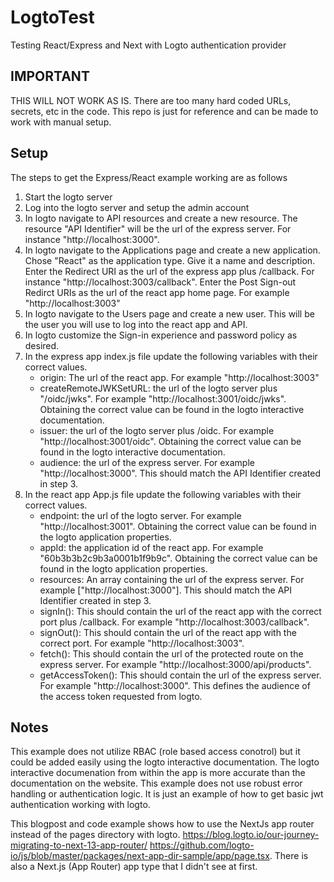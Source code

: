 # LogtoTest

Testing React/Express and Next with Logto authentication provider

## IMPORTANT

THIS WILL NOT WORK AS IS.
There are too many hard coded URLs, secrets, etc in the code. This repo is just for reference and can be made to work with manual setup.

## Setup

The steps to get the Express/React example working are as follows

1. Start the logto server
2. Log into the logto server and setup the admin account
3. In logto navigate to API resources and create a new resource. The resource "API Identifier" will be the url of the express server. For instance "http://localhost:3000".
4. In logto navigate to the Applications page and create a new application. Chose "React" as the application type. Give it a name and description. Enter the Redirect URI as the url of the express app plus /callback. For instance "http://localhost:3003/callback". Enter the Post Sign-out Redirct URIs as the url of the react app home page. For example "http://localhost:3003"
5. In logto navigate to the Users page and create a new user. This will be the user you will use to log into the react app and API.
6. In logto customize the Sign-in experience and password policy as desired.
7. In the express app index.js file update the following variables with their correct values.
   - origin: The url of the react app. For example "http://localhost:3003"
   - createRemoteJWKSetURL: the url of the logto server plus "/oidc/jwks". For example "http://localhost:3001/oidc/jwks". Obtaining the correct value can be found in the logto interactive documentation.
   - issuer: the url of the logto server plus /oidc. For example "http://localhost:3001/oidc". Obtaining the correct value can be found in the logto interactive documentation.
   - audience: the url of the express server. For example "http://localhost:3000". This should match the API Identifier created in step 3.
8. In the react app App.js file update the following variables with their correct values.
   - endpoint: the url of the logto server. For example "http://localhost:3001". Obtaining the correct value can be found in the logto application properties.
   - appId: the application id of the react app. For example "60b3b3b2c9b3a0001b1f9b9c". Obtaining the correct value can be found in the logto application properties.
   - resources: An array containing the url of the express server. For example ["http://localhost:3000"]. This should match the API Identifier created in step 3.
   - signIn(): This should contain the url of the react app with the correct port plus /callback. For example "http://localhost:3003/callback".
   - signOut(): This should contain the url of the react app with the correct port. For example "http://localhost:3003".
   - fetch(): This should contain the url of the protected route on the express server. For example "http://localhost:3000/api/products".
   - getAccessToken(): This should contain the url of the express server. For example "http://localhost:3000". This defines the audience of the access token requested from logto.

## Notes

This example does not utilize RBAC (role based access conotrol) but it could be added easily using the logto interactive documentation.
The logto interactive documenation from within the app is more accurate than the documentation on the website.
This example does not use robust error handling or authentication logic. It is just an example of how to get basic jwt authentication working with logto.

This blogpost and code example shows how to use the NextJs app router instead of the pages directory with logto. https://blog.logto.io/our-journey-migrating-to-next-13-app-router/ https://github.com/logto-io/js/blob/master/packages/next-app-dir-sample/app/page.tsx. There is also a Next.js (App Router) app type that I didn't see at first.
